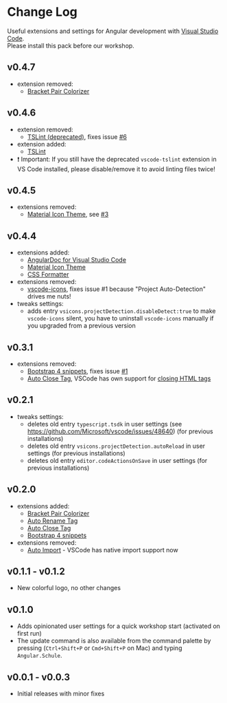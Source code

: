 # Change Log

Useful extensions and settings for Angular development with [Visual Studio Code](https://code.visualstudio.com/).  
Please install this pack before our workshop.

## v0.4.7
- extension removed:
  * [Bracket Pair Colorizer](https://marketplace.visualstudio.com/items?itemName=CoenraadS.bracket-pair-colorizer)

## v0.4.6
- extension removed:
  * [TSLint (deprecated)](https://marketplace.visualstudio.com/items?itemName=eg2.tslint), fixes issue [#6](https://github.com/angular-schule/vscode-angular-schule-extension-pack/issues/6)
- extension added:
  * [TSLint](https://marketplace.visualstudio.com/items?itemName=ms-vscode.vscode-typescript-tslint-plugin)
- ❗ Important: If you still have the deprecated `vscode-tslint` extension in VS Code installed, please disable/remove it to avoid linting files twice!

## v0.4.5
- extensions removed:
  * [Material Icon Theme](https://marketplace.visualstudio.com/items?itemName=PKief.material-icon-theme), see [#3](https://github.com/angular-schule/vscode-angular-schule-extension-pack/issues/3)

## v0.4.4
- extensions added:
  * [AngularDoc for Visual Studio Code](https://marketplace.visualstudio.com/items?itemName=AngularDoc.angulardoc-vscode)
  * [Material Icon Theme](https://marketplace.visualstudio.com/items?itemName=PKief.material-icon-theme)
  * [CSS Formatter](https://marketplace.visualstudio.com/items?itemName=aeschli.vscode-css-formatter)
- extensions removed:
  * [vscode-icons](https://marketplace.visualstudio.com/items?itemName=robertohuertasm.vscode-icons), fixes issue #1 because "Project Auto-Detection" drives me nuts!
- tweaks settings:
  * adds entry `vsicons.projectDetection.disableDetect:true` to make `vscode-icons` silent, you have to uninstall `vscode-icons` manually if you upgraded from a previous version


## v0.3.1
- extensions removed:
  * [Bootstrap 4 snippets](https://marketplace.visualstudio.com/items?itemName=thekalinga.bootstrap4-vscode), fixes issue [#1](https://github.com/angular-schule/vscode-angular-schule-extension-pack/issues/1)
  * [Auto Close Tag](https://marketplace.visualstudio.com/items?itemName=formulahendry.auto-close-tag), VSCode has own support for [closing HTML tags](https://code.visualstudio.com/updates/v1_16#_html-close-tags)

## v0.2.1
- tweaks settings:
  * deletes old entry `typescript.tsdk` in user settings (see https://github.com/Microsoft/vscode/issues/48640) (for previous installations)
  * deletes old entry `vsicons.projectDetection.autoReload` in user settings (for previous installations)
  * deletes old entry `editor.codeActionsOnSave` in user settings (for previous installations)

## v0.2.0
- extensions added:
  * [Bracket Pair Colorizer](https://marketplace.visualstudio.com/items?itemName=CoenraadS.bracket-pair-colorizer)
  * [Auto Rename Tag](https://marketplace.visualstudio.com/items?itemName=formulahendry.auto-rename-tag)
  * [Auto Close Tag](https://marketplace.visualstudio.com/items?itemName=formulahendry.auto-close-tag)
  * [Bootstrap 4 snippets](https://marketplace.visualstudio.com/items?itemName=thekalinga.bootstrap4-vscode)
- extensions removed:
  * [Auto Import](https://marketplace.visualstudio.com/items?itemName=steoates.autoimport) - VSCode has native import support now

## v0.1.1 - v0.1.2
- New colorful logo, no other changes

## v0.1.0
- Adds opinionated user settings for a quick workshop start (activated on first run)
- The update command is also available from the command palette by pressing (`Ctrl+Shift+P` or `Cmd+Shift+P` on Mac) and typing `Angular.Schule`.

## v0.0.1 - v0.0.3
- Initial releases with minor fixes

